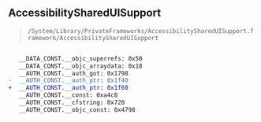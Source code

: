 ## AccessibilitySharedUISupport

> `/System/Library/PrivateFrameworks/AccessibilitySharedUISupport.framework/AccessibilitySharedUISupport`

```diff

   __DATA_CONST.__objc_superrefs: 0x50
   __DATA_CONST.__objc_arraydata: 0x18
   __AUTH_CONST.__auth_got: 0x1798
-  __AUTH_CONST.__auth_ptr: 0x1f40
+  __AUTH_CONST.__auth_ptr: 0x1f60
   __AUTH_CONST.__const: 0xa4c8
   __AUTH_CONST.__cfstring: 0x720
   __AUTH_CONST.__objc_const: 0x4798

```
